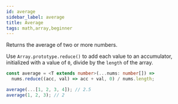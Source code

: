 ```yaml
---
id: average
sidebar_label: average
title: Average
tags: math,array,beginner
---
```


Returns the average of two or more numbers.

Use `Array.prototype.reduce()` to add each value to an accumulator, initialized with a value of `0`, divide by the `length` of the array.

```ts
const average = <T extends number>(...nums: number[]) =>
  nums.reduce((acc, val) => acc + val, 0) / nums.length;
```

```ts
average(...[1, 2, 3, 4]); // 2.5
average(1, 2, 3); // 2
```

